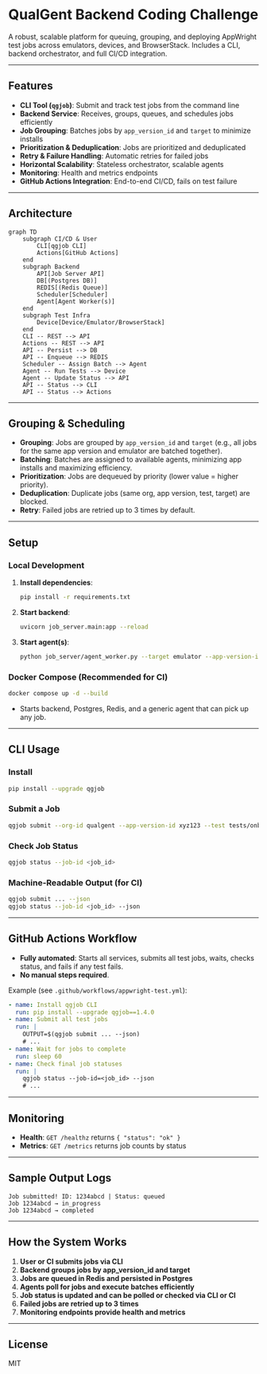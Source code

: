 # QualGent Backend Coding Challenge

A robust, scalable platform for queuing, grouping, and deploying AppWright test jobs across emulators, devices, and BrowserStack. Includes a CLI, backend orchestrator, and full CI/CD integration.

---

## Features
- **CLI Tool (`qgjob`)**: Submit and track test jobs from the command line
- **Backend Service**: Receives, groups, queues, and schedules jobs efficiently
- **Job Grouping**: Batches jobs by `app_version_id` and `target` to minimize installs
- **Prioritization & Deduplication**: Jobs are prioritized and deduplicated
- **Retry & Failure Handling**: Automatic retries for failed jobs
- **Horizontal Scalability**: Stateless orchestrator, scalable agents
- **Monitoring**: Health and metrics endpoints
- **GitHub Actions Integration**: End-to-end CI/CD, fails on test failure

---

## Architecture

```mermaid
graph TD
    subgraph CI/CD & User
        CLI[qgjob CLI]
        Actions[GitHub Actions]
    end
    subgraph Backend
        API[Job Server API]
        DB[(Postgres DB)]
        REDIS[(Redis Queue)]
        Scheduler[Scheduler]
        Agent[Agent Worker(s)]
    end
    subgraph Test Infra
        Device[Device/Emulator/BrowserStack]
    end
    CLI -- REST --> API
    Actions -- REST --> API
    API -- Persist --> DB
    API -- Enqueue --> REDIS
    Scheduler -- Assign Batch --> Agent
    Agent -- Run Tests --> Device
    Agent -- Update Status --> API
    API -- Status --> CLI
    API -- Status --> Actions
```

---

## Grouping & Scheduling
- **Grouping**: Jobs are grouped by `app_version_id` and `target` (e.g., all jobs for the same app version and emulator are batched together).
- **Batching**: Batches are assigned to available agents, minimizing app installs and maximizing efficiency.
- **Prioritization**: Jobs are dequeued by priority (lower value = higher priority).
- **Deduplication**: Duplicate jobs (same org, app version, test, target) are blocked.
- **Retry**: Failed jobs are retried up to 3 times by default.

---

## Setup

### Local Development
1. **Install dependencies**:
   ```bash
   pip install -r requirements.txt
   ```
2. **Start backend**:
   ```bash
   uvicorn job_server.main:app --reload
   ```
3. **Start agent(s)**:
   ```bash
   python job_server/agent_worker.py --target emulator --app-version-id all
   ```

### Docker Compose (Recommended for CI)
```bash
docker compose up -d --build
```
- Starts backend, Postgres, Redis, and a generic agent that can pick up any job.

---

## CLI Usage

### Install
```bash
pip install --upgrade qgjob
```

### Submit a Job
```bash
qgjob submit --org-id qualgent --app-version-id xyz123 --test tests/onboarding.spec.js --target emulator --priority 2
```

### Check Job Status
```bash
qgjob status --job-id <job_id>
```

### Machine-Readable Output (for CI)
```bash
qgjob submit ... --json
qgjob status --job-id <job_id> --json
```

---

## GitHub Actions Workflow
- **Fully automated**: Starts all services, submits all test jobs, waits, checks status, and fails if any test fails.
- **No manual steps required**.

Example (see `.github/workflows/appwright-test.yml`):
```yaml
- name: Install qgjob CLI
  run: pip install --upgrade qgjob==1.4.0
- name: Submit all test jobs
  run: |
    OUTPUT=$(qgjob submit ... --json)
    # ...
- name: Wait for jobs to complete
  run: sleep 60
- name: Check final job statuses
  run: |
    qgjob status --job-id=<job_id> --json
    # ...
```

---

## Monitoring
- **Health**: `GET /healthz` returns `{ "status": "ok" }`
- **Metrics**: `GET /metrics` returns job counts by status

---

## Sample Output Logs
```
Job submitted! ID: 1234abcd | Status: queued
Job 1234abcd → in_progress
Job 1234abcd → completed
```

---

## How the System Works
1. **User or CI submits jobs via CLI**
2. **Backend groups jobs by app_version_id and target**
3. **Jobs are queued in Redis and persisted in Postgres**
4. **Agents poll for jobs and execute batches efficiently**
5. **Job status is updated and can be polled or checked via CLI or CI**
6. **Failed jobs are retried up to 3 times**
7. **Monitoring endpoints provide health and metrics**

---

## License
MIT
